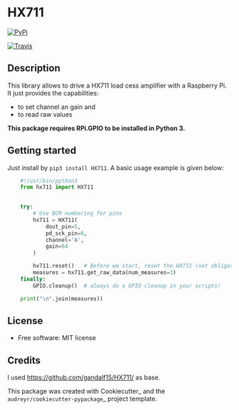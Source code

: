 HX711
=====

[![PyPi](https://img.shields.io/pypi/v/hx711.svg)](https://pypi.python.org/pypi/hx711)

[![Travis](https://travis-ci.org/mpibpc-mroose/hx711.svg?branch=master)](https://travis-ci.org/mpibpc_mroose/hx711)

Description
-----------
This library allows to drive a HX711 load cess amplifier with a Raspberry Pi. It just provides the capabilities:

* to set channel an gain and
* to read raw values

**This package requires RPi.GPIO to be installed in Python 3.**

Getting started
---------------

Just install by ```pip3 install HX711```. A basic usage example is given below:

```python
    #!/usr/bin/python3
    from hx711 import HX711
    

    try:
        # Use BCM numbering for pins
        hx711 = HX711(
            dout_pin=5,
            pd_sck_pin=6,
            channel='A',
            gain=64
        )

        hx711.reset()   # Before we start, reset the HX711 (not obligate)
        measures = hx711.get_raw_data(num_measures=3)
    finally:
        GPIO.cleanup()  # always do a GPIO cleanup in your scripts!

    print("\n".join(measures))
```


License
-------
* Free software: MIT license



Credits
---------
I used https://github.com/gandalf15/HX711/ as base.

This package was created with Cookiecutter_ and the `audreyr/cookiecutter-pypackage`_ project template.
